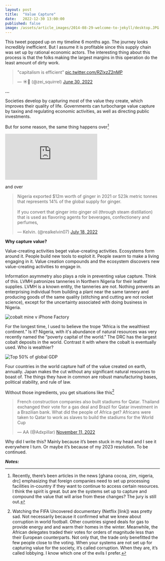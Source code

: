 ```yaml
---
layout: post
title:  "Value Capture"
date:   2022-12-30 13:00:00
published: false
image: /assets/article_images/2014-08-29-welcome-to-jekyll/desktop.JPG
---
```


This tweet popped up on my timeline 6 months ago. The journey looks incredibly inefficient. But I assume it is profitable since this supply chain was set up by rational economic actors. The interesting thing about this process is that the folks making the largest margins in this operation do the least amount of dirty work.

<blockquote class="twitter-tweet" data-theme="light"><p lang="fr" dir="ltr">&quot;capitalism is efficient&quot; <a href="https://t.co/RZlxzZ2nMP">pic.twitter.com/RZlxzZ2nMP</a></p>&mdash; ☀️👀 (@zei_squirrel) <a href="https://twitter.com/zei_squirrel/status/1542625232208502784?ref_src=twsrc%5Etfw">June 30, 2022</a></blockquote> <script async src="https://platform.twitter.com/widgets.js" charset="utf-8"></script>

**...**

Societies develop by capturing most of the value they create, which improves their quality of life. Governments can turbocharge value capture by taxing and regulating economic activities, as well as directing public investments.

But for some reason, the same thing happens over[^1]

![](https://www.nytimes.com/2022/01/27/learning/whats-going-on-in-this-graph-feb-2-2022.html)

and over

<blockquote class="twitter-tweet" data-theme="light"><p lang="en" dir="ltr">Nigeria exported $12m worth of ginger in 2021 or 523k metric tonnes that represents 14% of the global supply for ginger.<br><br>If you convert that ginger into ginger oil (through steam distillation) that is used as flavoring agents for beverages, confectionery and perfumes,</p>&mdash; Kelvin. (@realkelvin07) <a href="https://twitter.com/realkelvin07/status/1548992194714943488?ref_src=twsrc%5Etfw">July 18, 2022</a></blockquote> <script async src="https://platform.twitter.com/widgets.js" charset="utf-8"></script>

**Why capture value?**

Value-creating activities beget value-creating activities. Ecosystems form around it. People build new tools to exploit it. People swarm to make a living engaging in it. Value creation compounds and the ecosystem discovers new value-creating activities to engage in.

Information asymmetry also plays a role in preventing value capture. Think of this. LVMH patronizes tanneries in Northern Nigeria for their leather supplies. LVMH is a known entity, the tanneries are not. Nothing prevents an enterprising individual from building a plant near the same tannery and producing goods of the same quality (stitching and cutting are not rocket science), except for the uncertainty associated with doing business in Nigeria.

![cobalt mine v iPhone Factory]()

For the longest time, I used to believe the trope “Africa is the wealthiest continent.” Is it? Nigeria, with it's abundance of natural resources was very recently named the “poverty capital of the world.” The DRC has the largest cobalt deposits in the world. Contrast it with where the cobalt is eventually used. Who is wealthier?

![Top 50% of global GDP ](https://www.visualcapitalist.com/visualizing-the-94-trillion-world-economy-in-one-chart/)

Four countries in the world capture half of the value created on earth, annually. Japan makes the cut without any significant natural resources to boast of. The things they have in common are robust manufacturing bases, political stability, and rule of law.

Without those ingredients, you get situations like this[^2]

<blockquote class="twitter-tweet"><p lang="en" dir="ltr">French construction companies also built stadiums for Qatar. Thailand exchanged their vote for a gas deal and Brazil for Qatar investment in a Brazilian bank. What did the people of Africa get? Africans were taken to Qatar to work as slaves to build the stadiums for the World Cup</p>&mdash; AA (@Adxpillar) <a href="https://twitter.com/Adxpillar/status/1591069818090041345?ref_src=twsrc%5Etfw">November 11, 2022</a></blockquote> <script async src="https://platform.twitter.com/widgets.js" charset="utf-8"></script>

Why did I write this? Mainly because it’s been stuck in my head and I see it everywhere I turn. Or maybe it’s because of my 2023 resolution. To be continued.

**_Notes:_**

[^1]: Recently, there’s been articles in the news [ghana cocoa, zim, nigeria, drc] emphasizing that foreign companies need to set up processing facilities in-country if they want to continue to access certain resources. I think the spirit is great. but are the systems set up to capture and compound the value that will arise from these changes? The jury is still out.

[^2]: Watching the FIFA Uncovered documentary (Netflix [link]) was pretty sad. Not necessarily because it confirmed what we knew about corruption in world football. Other countries signed deals for gas to provide energy and and warm their homes in the winter. Meanwhile, the African delegates traded their votes for orders of magnitude less than their European counterparts. Not only that, the trade only benefitted the few people close to the voting. When your systems are not set up for capturing value for the society, it’s called corruption. When they are, it’s called lobbying. I know which one of the evils I prefer.

